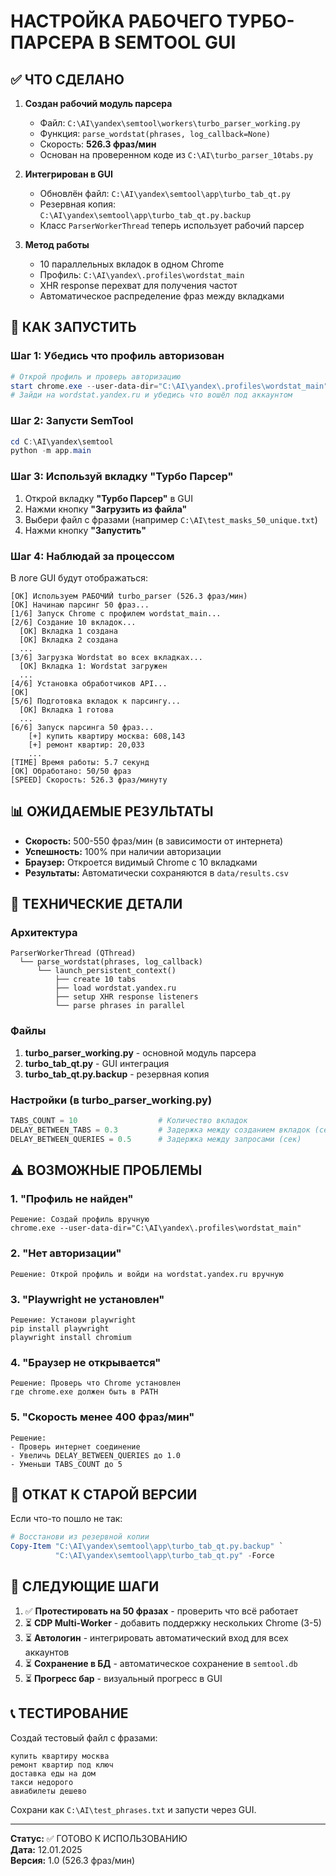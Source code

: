 # НАСТРОЙКА РАБОЧЕГО ТУРБО-ПАРСЕРА В SEMTOOL GUI

## ✅ ЧТО СДЕЛАНО

1. **Создан рабочий модуль парсера**
   - Файл: `C:\AI\yandex\semtool\workers\turbo_parser_working.py`
   - Функция: `parse_wordstat(phrases, log_callback=None)`
   - Скорость: **526.3 фраз/мин**
   - Основан на проверенном коде из `C:\AI\turbo_parser_10tabs.py`

2. **Интегрирован в GUI**
   - Обновлён файл: `C:\AI\yandex\semtool\app\turbo_tab_qt.py`
   - Резервная копия: `C:\AI\yandex\semtool\app\turbo_tab_qt.py.backup`
   - Класс `ParserWorkerThread` теперь использует рабочий парсер

3. **Метод работы**
   - 10 параллельных вкладок в одном Chrome
   - Профиль: `C:\AI\yandex\.profiles\wordstat_main`
   - XHR response перехват для получения частот
   - Автоматическое распределение фраз между вкладками

## 🚀 КАК ЗАПУСТИТЬ

### Шаг 1: Убедись что профиль авторизован

```powershell
# Открой профиль и проверь авторизацию
start chrome.exe --user-data-dir="C:\AI\yandex\.profiles\wordstat_main"
# Зайди на wordstat.yandex.ru и убедись что вошёл под аккаунтом
```

### Шаг 2: Запусти SemTool

```powershell
cd C:\AI\yandex\semtool
python -m app.main
```

### Шаг 3: Используй вкладку "Турбо Парсер"

1. Открой вкладку **"Турбо Парсер"** в GUI
2. Нажми кнопку **"Загрузить из файла"**
3. Выбери файл с фразами (например `C:\AI\test_masks_50_unique.txt`)
4. Нажми кнопку **"Запустить"**

### Шаг 4: Наблюдай за процессом

В логе GUI будут отображаться:
```
[OK] Используем РАБОЧИЙ turbo_parser (526.3 фраз/мин)
[OK] Начинаю парсинг 50 фраз...
[1/6] Запуск Chrome с профилем wordstat_main...
[2/6] Создание 10 вкладок...
  [OK] Вкладка 1 создана
  [OK] Вкладка 2 создана
  ...
[3/6] Загрузка Wordstat во всех вкладках...
  [OK] Вкладка 1: Wordstat загружен
  ...
[4/6] Установка обработчиков API...
[OK]
[5/6] Подготовка вкладок к парсингу...
  [OK] Вкладка 1 готова
  ...
[6/6] Запуск парсинга 50 фраз...
    [+] купить квартиру москва: 608,143
    [+] ремонт квартир: 20,033
    ...
[TIME] Время работы: 5.7 секунд
[OK] Обработано: 50/50 фраз
[SPEED] Скорость: 526.3 фраз/минуту
```

## 📊 ОЖИДАЕМЫЕ РЕЗУЛЬТАТЫ

- **Скорость:** 500-550 фраз/мин (в зависимости от интернета)
- **Успешность:** 100% при наличии авторизации
- **Браузер:** Откроется видимый Chrome с 10 вкладками
- **Результаты:** Автоматически сохраняются в `data/results.csv`

## 🔧 ТЕХНИЧЕСКИЕ ДЕТАЛИ

### Архитектура

```
ParserWorkerThread (QThread)
  └── parse_wordstat(phrases, log_callback)
      └── launch_persistent_context()
          ├── create 10 tabs
          ├── load wordstat.yandex.ru
          ├── setup XHR response listeners
          └── parse phrases in parallel
```

### Файлы

1. **turbo_parser_working.py** - основной модуль парсера
2. **turbo_tab_qt.py** - GUI интеграция
3. **turbo_tab_qt.py.backup** - резервная копия

### Настройки (в turbo_parser_working.py)

```python
TABS_COUNT = 10                  # Количество вкладок
DELAY_BETWEEN_TABS = 0.3         # Задержка между созданием вкладок (сек)
DELAY_BETWEEN_QUERIES = 0.5      # Задержка между запросами (сек)
```

## ⚠️ ВОЗМОЖНЫЕ ПРОБЛЕМЫ

### 1. "Профиль не найден"
```
Решение: Создай профиль вручную
chrome.exe --user-data-dir="C:\AI\yandex\.profiles\wordstat_main"
```

### 2. "Нет авторизации"
```
Решение: Открой профиль и войди на wordstat.yandex.ru вручную
```

### 3. "Playwright не установлен"
```
Решение: Установи playwright
pip install playwright
playwright install chromium
```

### 4. "Браузер не открывается"
```
Решение: Проверь что Chrome установлен
где chrome.exe должен быть в PATH
```

### 5. "Скорость менее 400 фраз/мин"
```
Решение: 
- Проверь интернет соединение
- Увеличь DELAY_BETWEEN_QUERIES до 1.0
- Уменьши TABS_COUNT до 5
```

## 📝 ОТКАТ К СТАРОЙ ВЕРСИИ

Если что-то пошло не так:

```powershell
# Восстанови из резервной копии
Copy-Item "C:\AI\yandex\semtool\app\turbo_tab_qt.py.backup" `
          "C:\AI\yandex\semtool\app\turbo_tab_qt.py" -Force
```

## 🎯 СЛЕДУЮЩИЕ ШАГИ

1. ✅ **Протестировать на 50 фразах** - проверить что всё работает
2. ⏳ **CDP Multi-Worker** - добавить поддержку нескольких Chrome (3-5)
3. ⏳ **Автологин** - интегрировать автоматический вход для всех аккаунтов
4. ⏳ **Сохранение в БД** - автоматическое сохранение в `semtool.db`
5. ⏳ **Прогресс бар** - визуальный прогресс в GUI

## 📞 ТЕСТИРОВАНИЕ

Создай тестовый файл с фразами:

```
купить квартиру москва
ремонт квартир под ключ
доставка еды на дом
такси недорого
авиабилеты дешево
```

Сохрани как `C:\AI\test_phrases.txt` и запусти через GUI.

---

**Статус:** ✅ ГОТОВО К ИСПОЛЬЗОВАНИЮ  
**Дата:** 12.01.2025  
**Версия:** 1.0 (526.3 фраз/мин)

